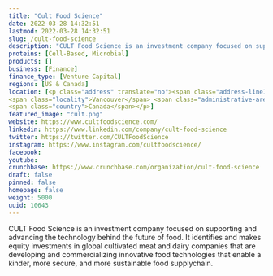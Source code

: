 ```yaml
---
title: "Cult Food Science"
date: 2022-03-28 14:32:51
lastmod: 2022-03-28 14:32:51
slug: /cult-food-science
description: "CULT Food Science is an investment company focused on supporting and advancing the technology behind the future of food. It identifies and makes equity investments in global cultivated meat and dairy companies that are developing and commercializing innovative food technologies that enable a kinder, more secure, and more sustainable food supplychain."
proteins: [Cell-Based, Microbial]
products: []
business: [Finance]
finance_type: [Venture Capital]
regions: [US & Canada]
location: [<p class="address" translate="no"><span class="address-line1">West Pender Street 789</span><br>
<span class="locality">Vancouver</span> <span class="administrative-area">British Columbia</span> <span class="postal-code">V6C 1H2</span><br>
<span class="country">Canada</span></p>]
featured_image: "cult.png"
website: https://www.cultfoodscience.com/
linkedin: https://www.linkedin.com/company/cult-food-science
twitter: https://twitter.com/CULTFoodScience
instagram: https://www.instagram.com/cultfoodscience/
facebook: 
youtube: 
crunchbase: https://www.crunchbase.com/organization/cult-food-science
draft: false
pinned: false
homepage: false
weight: 5000
uuid: 10643
---
```

CULT Food Science is an investment company focused on supporting and advancing the technology behind the future of food. It identifies and makes equity investments in global cultivated meat and dairy companies that are developing and commercializing innovative food technologies that enable a kinder, more secure, and more sustainable food supplychain.
